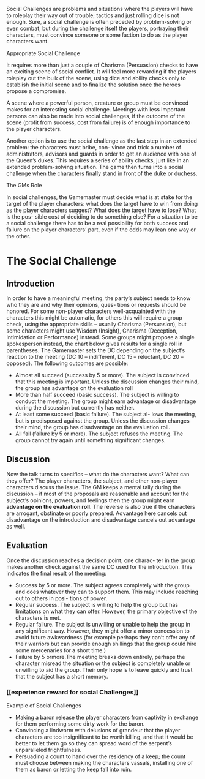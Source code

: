 Social Challenges
are problems and situations where the players will have to roleplay their way out of trouble; tactics and just rolling dice is not enough. Sure, a social challenge is often preceded by problem-solving or even combat, but during the challenge itself the players, portraying their characters, must convince someone or some faction to do as the player characters want.

Appropriate Social Challenge

It requires more than just a couple of Charisma (Persuasion) checks to have an exciting scene of social conflict. It will feel more rewarding if the players roleplay out the bulk of the scene, using dice and ability checks only to establish the initial scene and to finalize the solution once the heroes propose a compromise.

A scene where a powerful person, creature or group must be convinced makes for an interesting social challenge. Meetings with less important persons can also be made into social challenges, if the outcome of the scene (profit from success, cost from failure) is of enough importance to the player characters.

Another option is to use the social challenge as the last step in an extended problem: the characters must bribe, con- vince and trick a number of administrators, advisors and guards in order to get an audience with one of the Queen’s dukes. This requires a series of ability checks, just like in an extended problem-solving situation. The game then turns into a social challenge when the characters finally stand in front of the duke or duchess.

The GMs Role

In social challenges, the Gamemaster must decide what is at stake for the target of the player characters: what does the target have to win from doing as the player characters suggest? What does the target have to lose? What is the pos- sible cost of deciding to do something else? For a situation to be a social challenge there has to be a real possibility for both success and failure on the player characters’ part, even if the odds may lean one way or the other.


# The Social Challenge

## Introduction

In order to have a meaningful meeting, the party’s subject needs to know who they are and why their opinions, ques- tions or requests should be honored. For some non-player characters well-acquainted with the characters this might be automatic, for others this will require a group check, using the appropriate skills – usually Charisma (Persuasion), but some characters might use Wisdom (Insight), Charisma (Deception, Intimidation or Performance) instead. Some groups might propose a single spokesperson instead, the chart below gives results for a single roll in parentheses. The Gamemaster sets the DC depending on the subject’s reaction to the meeting (DC 10 – indifferent, DC 15 – reluctant, DC 20 – opposed). The following outcomes are possible:
- Almost all succeed (success by 5 or more). The subject is convinced that this meeting is important. Unless the discussion changes their mind, the group has advantage on the evaluation roll
- More than half succeed (basic success). The subject is willing to conduct the meeting. The group might earn advantage or disadvantage during the discussion but currently has neither.
- At least some succeed (basic failure). The subject al- lows the meeting, but is predisposed against the group. Unless the discussion changes their mind, the group has disadvantage on the evaluation roll.
- All fail (failure by 5 or more). The subject refuses the meeting. The group cannot try again until something significant changes.

## Discussion

Now the talk turns to specifics – what do the characters want? What can they offer? The player characters, the subject, and other non-player characters discuss the issue. The GM keeps a mental tally during the discussion – if most of the proposals are reasonable and account for the subject’s opinions, powers, and feelings then the group might earn **advantage on the evaluation roll**. The reverse is also true if the characters are arrogant, obstinate or poorly prepared. Advantage here cancels out disadvantage on the introduction and disadvantage cancels out advantage as well.


## Evaluation
Once the discussion reaches a decision point, one charac- ter in the group makes another check against the same DC used for the introduction. This indicates the final result of the meeting:
- Success by 5 or more. The subject agrees completely with the group and does whatever they can to support them. This may include reaching out to others in posi- tions of power.
- Regular success. The subject is willing to help the group but has limitations on what they can offer. However, the primary objective of the characters is met.
- Regular failure. The subject is unwilling or unable to help the group in any significant way. However, they might offer a minor concession to avoid future awkwardness (for example perhaps they can’t offer any of their warriors but can provide enough shillings that the group could hire some mercenaries for a short time.)
- Failure by 5 ormore.The meeting breaks down entirely, perhaps the character misread the situation or the subject is completely unable or unwilling to aid the group. Their only hope is to leave quickly and trust that the subject has a short memory.

### [[experience reward for social Challenges]]



Example of Social Challenges

-   Making a baron release the player characters from captivity in exchange for them performing some dirty work for the baron.
-   Convincing a lindworm with delusions of grandeur that the player characters are too insignificant to be worth killing, and that it would be better to let them go so they can spread word of the serpent’s unparalleled frightfulness.
-   Persuading a count to hand over the residency of a keep; the count must choose between making the characters vassals, installing one of them as baron or letting the keep fall into ruin.